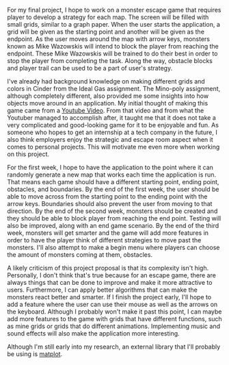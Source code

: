 For my final project, I hope to work on a monster escape game that requires player to develop a strategy for each map. The screen will be filled with small grids, similar to a graph paper. When the user starts the application, a grid will be given as the starting point and another will be given as the endpoint. As the user moves around the map with arrow keys, monsters known as Mike Wazowskis will intend to block the player from reaching the endpoint. These Mike Wazowskis will be trained to do their best in order to stop the player from completing the task. Along the way, obstacle blocks and player trail can be used to be a part of user's strategy.

I've already had background knowledge on making different grids and colors in Cinder from the Ideal Gas assignment. The Mino-poly assignment, although completely different, also provided me some insights into how objects move around in an application. My initial thought of making this game came from a [Youtube Video](https://www.youtube.com/watch?v=msttfIHHkak&ab_channel=Cl%C3%A9mentMihailescu). From that video and from what the Youtuber managed to accomplish after, it taught me that it does not take a very complicated and good-looking game for it to be enjoyable and fun. As someone who hopes to get an internship at a tech company in the future, I also think employers enjoy the strategic and escape room aspect when it comes to personal projects. This will motivate me even more when working on this project.
  
For the first week, I hope to have the application to the point where it can randomly generate a new map that works each time the application is run. That means each game should have a different starting point, ending point, obstacles, and boundaries. By the end of the first week, the user should be able to move across from the starting point to the ending point with the arrow keys. Boundaries should also prevent the user from moving to that direction. By the end of the second week, monsters should be created and they should be able to block player from reaching the end point. Testing will also be improved, along with an end game scenario. By the end of the third week, monsters will get smarter and the game will add more features in order to have the player think of different strategies to move past the monsters. I'll also attempt to make a begin menu where players can choose the amount of monsters coming at them, obstacles. 
  
A likely criticism of this project proposal is that its complexity isn't high. Personally, I don't think that's true because for an escape game, there are always things that can be done to improve and make it more attractive to users. Furthermore, I can apply better algorithms that can make the monsters react better and smarter. If I finish the project early, I'll hope to add a feature where the user can use their mouse as well as the arrows on the keyboard. Although I probably won't make it past this point, I can maybe add more features to the game with grids that have different functions, such as mine grids or grids that do different animations. Implementing music and sound effects will also make the application more interesting.
  
Although I'm still early into my research, an external library that I'll probably be using is 
[matplot](https://github.com/lava/matplotlib-cpp). 
